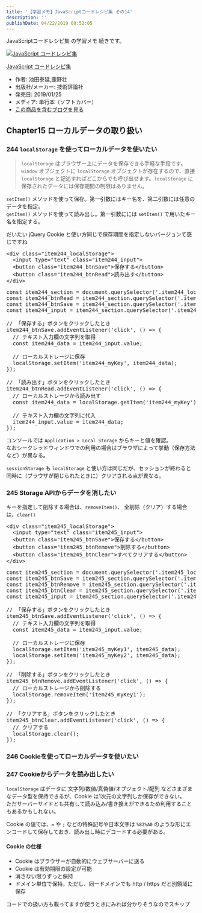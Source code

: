 ```yaml
---
title: '【学習メモ】JavaScriptコードレシピ集 その14'
description: ''
publishDate: 04/22/2019 09:52:05
---
```


<p>JavaScriptコードレシピ集 の学習メモ 続きです。</p>

<p><div class="hatena-asin-detail"><a href="http://www.amazon.co.jp/exec/obidos/ASIN/4297103680/hatena-blog-22/"><img src="https://cdn-ak.f.st-hatena.com/images/fotolife/j/jotaki/20190726/20190726111820.jpg" class="hatena-asin-detail-image" alt="JavaScript コードレシピ集" title="JavaScript コードレシピ集"></a><div class="hatena-asin-detail-info"><p class="hatena-asin-detail-title"><a href="http://www.amazon.co.jp/exec/obidos/ASIN/4297103680/hatena-blog-22/">JavaScript コードレシピ集</a></p><ul><li><span class="hatena-asin-detail-label">作者:</span> 池田泰延,鹿野壮</li><li><span class="hatena-asin-detail-label">出版社/メーカー:</span> 技術評論社</li><li><span class="hatena-asin-detail-label">発売日:</span> 2019/01/25</li><li><span class="hatena-asin-detail-label">メディア:</span> 単行本（ソフトカバー）</li><li><a href="http://d.hatena.ne.jp/asin/4297103680/hatena-blog-22" target="_blank">この商品を含むブログを見る</a></li></ul></div><div class="hatena-asin-detail-foot"></div></div></p>

<h2>Chapter15 ローカルデータの取り扱い</h2>

<h3>244 <code>localStorage</code> を使ってローカルデータを使いたい</h3>

<blockquote><p> <code>localStorage</code> はブラウザー上にデータを保存できる手軽な手段です。<code>window</code> オブジェクトに <code>localStorage</code> オブジェクトが存在するので、直接 <code>localStorage</code> と記述すればどこからでも呼び出せます。<code>localStorage</code> に保存されたデータには保存期間の制限はありません。</p></blockquote>

<p><code>setItem()</code> メソッドを使って保存。第一引数にはキー名を、第二引数には任意のデータを指定。<br/>
<code>getItem()</code> メソッドを使って読み出し。第一引数にには <code>setItem()</code> で用いたキー名を指定する。</p>

<p>だいたい jQuery Cookie と使い方同じで保存期間を指定しないバージョンて感じですね</p>

<pre class="code lang-html" data-lang="html" data-unlink><span class="synIdentifier">&lt;</span><span class="synStatement">div</span><span class="synIdentifier"> </span><span class="synType">class</span><span class="synIdentifier">=</span><span class="synConstant">&quot;item244_localStorage&quot;</span><span class="synIdentifier">&gt;</span>
  <span class="synIdentifier">&lt;</span><span class="synStatement">input</span><span class="synIdentifier"> </span><span class="synType">type</span><span class="synIdentifier">=</span><span class="synConstant">&quot;text&quot;</span><span class="synIdentifier"> </span><span class="synType">class</span><span class="synIdentifier">=</span><span class="synConstant">&quot;item244_input&quot;</span><span class="synIdentifier">&gt;</span>
  <span class="synIdentifier">&lt;</span><span class="synStatement">button</span><span class="synIdentifier"> </span><span class="synType">class</span><span class="synIdentifier">=</span><span class="synConstant">&quot;item244_btnSave&quot;</span><span class="synIdentifier">&gt;</span>保存する<span class="synIdentifier">&lt;/</span><span class="synStatement">button</span><span class="synIdentifier">&gt;</span>
  <span class="synIdentifier">&lt;</span><span class="synStatement">button</span><span class="synIdentifier"> </span><span class="synType">class</span><span class="synIdentifier">=</span><span class="synConstant">&quot;item244_btnRead&quot;</span><span class="synIdentifier">&gt;</span>読み出す<span class="synIdentifier">&lt;/</span><span class="synStatement">button</span><span class="synIdentifier">&gt;</span>
<span class="synIdentifier">&lt;/</span><span class="synStatement">div</span><span class="synIdentifier">&gt;</span>
</pre>

<pre class="code lang-javascript" data-lang="javascript" data-unlink><span class="synStatement">const</span> item244_section = <span class="synStatement">document</span>.querySelector(<span class="synConstant">'.item244_localStorage'</span>);
<span class="synStatement">const</span> item244_btnRead = item244_section.querySelector(<span class="synConstant">'.item244_btnRead'</span>);
<span class="synStatement">const</span> item244_btnSave = item244_section.querySelector(<span class="synConstant">'.item244_btnSave'</span>);
<span class="synStatement">const</span> item244_input = item244_section.querySelector(<span class="synConstant">'.item244_input'</span>);

<span class="synComment">// 「保存する」ボタンをクリックしたとき</span>
item244_btnSave.addEventListener(<span class="synConstant">'click'</span>, () =&gt; <span class="synIdentifier">{</span>
  <span class="synComment">// テキスト入力欄の文字列を取得</span>
  <span class="synStatement">const</span> item244_data = item244_input.value;

  <span class="synComment">// ローカルストレージに保存</span>
  localStorage.setItem(<span class="synConstant">'item244_myKey'</span>, item244_data);
<span class="synIdentifier">}</span>);

<span class="synComment">// 「読み出す」ボタンをクリックしたとき</span>
item244_btnRead.addEventListener(<span class="synConstant">'click'</span>, () =&gt; <span class="synIdentifier">{</span>
  <span class="synComment">// ローカルストレージから読み出す</span>
  <span class="synStatement">const</span> item244_data = localStorage.getItem(<span class="synConstant">'item244_myKey'</span>);

  <span class="synComment">// テキスト入力欄の文字列に代入</span>
  item244_input.value = item244_data;
<span class="synIdentifier">}</span>);
</pre>

<p>コンソールでは <code>Application &gt; Local Storage</code> からキーと値を確認。<br/>
なおシークレッドウィンドウでの利用の場合はブラウザによって挙動（保存方法など）が異なる。</p>

<p><code>sessionStorage</code> も <code>localStorage</code> と使い方は同じだが、セッションが終わると同時に（ブラウザが閉じられたときに）クリアされる点が異なる。</p>

<h3>245 Storage APIからデータを消したい</h3>

<p>キーを指定して削除する場合は、<code>removeItem()</code>、 全削除（クリア）する場合は、<code>clear()</code></p>

<pre class="code lang-html" data-lang="html" data-unlink><span class="synIdentifier">&lt;</span><span class="synStatement">div</span><span class="synIdentifier"> </span><span class="synType">class</span><span class="synIdentifier">=</span><span class="synConstant">&quot;item245_localStorage&quot;</span><span class="synIdentifier">&gt;</span>
  <span class="synIdentifier">&lt;</span><span class="synStatement">input</span><span class="synIdentifier"> </span><span class="synType">type</span><span class="synIdentifier">=</span><span class="synConstant">&quot;text&quot;</span><span class="synIdentifier"> </span><span class="synType">class</span><span class="synIdentifier">=</span><span class="synConstant">&quot;item245_input&quot;</span><span class="synIdentifier">&gt;</span>
  <span class="synIdentifier">&lt;</span><span class="synStatement">button</span><span class="synIdentifier"> </span><span class="synType">class</span><span class="synIdentifier">=</span><span class="synConstant">&quot;item245_btnSave&quot;</span><span class="synIdentifier">&gt;</span>保存する<span class="synIdentifier">&lt;/</span><span class="synStatement">button</span><span class="synIdentifier">&gt;</span>
  <span class="synIdentifier">&lt;</span><span class="synStatement">button</span><span class="synIdentifier"> </span><span class="synType">class</span><span class="synIdentifier">=</span><span class="synConstant">&quot;item245_btnRemove&quot;</span><span class="synIdentifier">&gt;</span>削除する<span class="synIdentifier">&lt;/</span><span class="synStatement">button</span><span class="synIdentifier">&gt;</span>
  <span class="synIdentifier">&lt;</span><span class="synStatement">button</span><span class="synIdentifier"> </span><span class="synType">class</span><span class="synIdentifier">=</span><span class="synConstant">&quot;item245_btnClear&quot;</span><span class="synIdentifier">&gt;</span>すべてクリアする<span class="synIdentifier">&lt;/</span><span class="synStatement">button</span><span class="synIdentifier">&gt;</span>
<span class="synIdentifier">&lt;/</span><span class="synStatement">div</span><span class="synIdentifier">&gt;</span>
</pre>

<pre class="code lang-javascript" data-lang="javascript" data-unlink><span class="synStatement">const</span> item245_section = <span class="synStatement">document</span>.querySelector(<span class="synConstant">'.item245_localStorage'</span>);
<span class="synStatement">const</span> item245_btnSave = item245_section.querySelector(<span class="synConstant">'.item245_btnSave'</span>);
<span class="synStatement">const</span> item245_btnRemove = item245_section.querySelector(<span class="synConstant">'.item245_btnRemove'</span>);
<span class="synStatement">const</span> item245_btnClear = item245_section.querySelector(<span class="synConstant">'.item245_btnClear'</span>);
<span class="synStatement">const</span> item245_input = item245_section.querySelector(<span class="synConstant">'.item245_input'</span>);

<span class="synComment">// 「保存する」ボタンをクリックしたとき</span>
item245_btnSave.addEventListener(<span class="synConstant">'click'</span>, () =&gt; <span class="synIdentifier">{</span>
  <span class="synComment">// テキスト入力欄の文字列を取得</span>
  <span class="synStatement">const</span> item245_data = item245_input.value;

  <span class="synComment">// ローカルストレージに保存</span>
  localStorage.setItem(<span class="synConstant">'item245_myKey1'</span>, item245_data);
  localStorage.setItem(<span class="synConstant">'item245_myKey2'</span>, item245_data);
<span class="synIdentifier">}</span>);

<span class="synComment">// 「削除する」ボタンをクリックしたとき</span>
item245_btnRemove.addEventListener(<span class="synConstant">'click'</span>, () =&gt; <span class="synIdentifier">{</span>
  <span class="synComment">// ローカルストレージから削除する</span>
  localStorage.removeItem(<span class="synConstant">'item245_myKey1'</span>);
<span class="synIdentifier">}</span>);

<span class="synComment">// 「クリアする」ボタンをクリックしたとき</span>
item245_btnClear.addEventListener(<span class="synConstant">'click'</span>, () =&gt; <span class="synIdentifier">{</span>
  <span class="synComment">// クリアする</span>
  localStorage.clear();
<span class="synIdentifier">}</span>);
</pre>

<h3>246 Cookieを使ってローカルデータを使いたい</h3>

<h3>247 Cookieからデータを読み出したい</h3>

<p><code>localStorage</code> はデータに 文字列/数値/真偽値/オブジェクト/配列 などさまざまなデータ型を保持できるが、Cookie は1次元の文字列しか保存ができない。<br/>
ただサーバーサイドとも共有して読み込み/書き換えができるため利用することもあるかもしれない。</p>

<p>Cookie の値では、<code>=</code> や <code>;</code> などの特殊記号や日本文字は <code>%82%A0</code> のような形にエンコードして保存しておき、読み出し時にデコードする必要がある。</p>

<h4>Cookie の仕様</h4>

<ul>
<li>Cookie はブラウザーが自動的にウェブサーバーに送る</li>
<li>Cookie は有効期限の設定が可能</li>
<li>消さない限りずっと保持</li>
<li>ドメイン単位で保持。ただし、同一ドメインでも http / https だと別領域に保存</li>
</ul>

<p>コードでの扱い方も載ってますが使うときにみれば分かりそうなのでスキップ</p>

